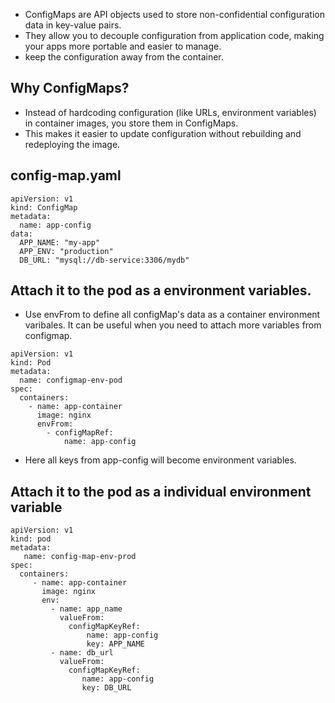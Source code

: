 * ConfigMaps are API objects used to store non-confidential configuration data in key-value pairs.
* They allow you to decouple configuration from application code, making your apps more portable and easier to manage.
* keep the configuration away from the container.

## Why ConfigMaps?

* Instead of hardcoding configuration (like URLs, environment variables) in container images, you store them in ConfigMaps.
* This makes it easier to update configuration without rebuilding and redeploying the image.

## config-map.yaml

```
apiVersion: v1
kind: ConfigMap
metadata:
  name: app-config
data:
  APP_NAME: "my-app"
  APP_ENV: "production"
  DB_URL: "mysql://db-service:3306/mydb"
```
## Attach it to the pod as a environment variables.

* Use envFrom to define all configMap's data as a container environment varibales. It can be useful when you need to attach more variables from configmap.

```
apiVersion: v1
kind: Pod
metadata:
  name: configmap-env-pod
spec:
  containers:
    - name: app-container
      image: nginx
      envFrom:
        - configMapRef:
            name: app-config
```
* Here all keys from app-config will become environment variables.

## Attach it to the pod as a individual environment variable

```
apiVersion: v1
kind: pod
metadata:
   name: config-map-env-prod
spec:
  containers:
     - name: app-container
       image: nginx
       env:
         - name: app_name
           valueFrom:
             configMapKeyRef:
                 name: app-config
                 key: APP_NAME
         - name: db_url
           valueFrom:
             configMapKeyRef:
                name: app-config
                key: DB_URL
```


